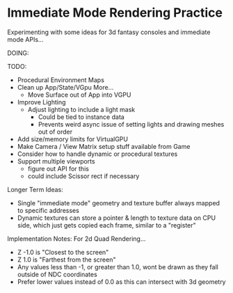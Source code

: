 # Immediate Mode Rendering Practice

Experimenting with some ideas for 3d fantasy consoles and immediate mode APIs...

DOING:

TODO:
- Procedural Environment Maps
- Clean up App/State/VGpu More...
  - Move Surface out of App into VGPU
- Improve Lighting
  - Adjust lighting to include a light mask
    - Could be tied to instance data
    - Prevents weird async issue of setting lights and drawing meshes out of order
- Add size/memory limits for VirtualGPU
- Make Camera / View Matrix setup stuff available from Game
- Consider how to handle dynamic or procedural textures
- Support multiple viewports
  - figure out API for this
  - could include Scissor rect if necessary

Longer Term Ideas:
- Single "immediate mode" geometry and texture buffer always mapped to specific addresses
- Dynamic textures can store a pointer & length to texture data on CPU side, which just gets copied each frame, similar to a "register"

Implementation Notes:
For 2d Quad Rendering...
- Z -1.0 is "Closest to the screen"
- Z 1.0 is "Farthest from the screen"
- Any values less than -1, or greater than 1.0, wont be drawn as they fall outside of NDC coordinates
- Prefer lower values instead of 0.0 as this can intersect with 3d geometry